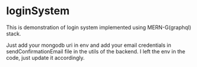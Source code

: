 # loginSystem

This is demonstration of login system implemented using MERN-G(graphql) stack.

Just add your mongodb uri in env and add your email credentials in sendConfirmationEmail file in the utils of the backend. I left the env in the code, just update it accordingly.

